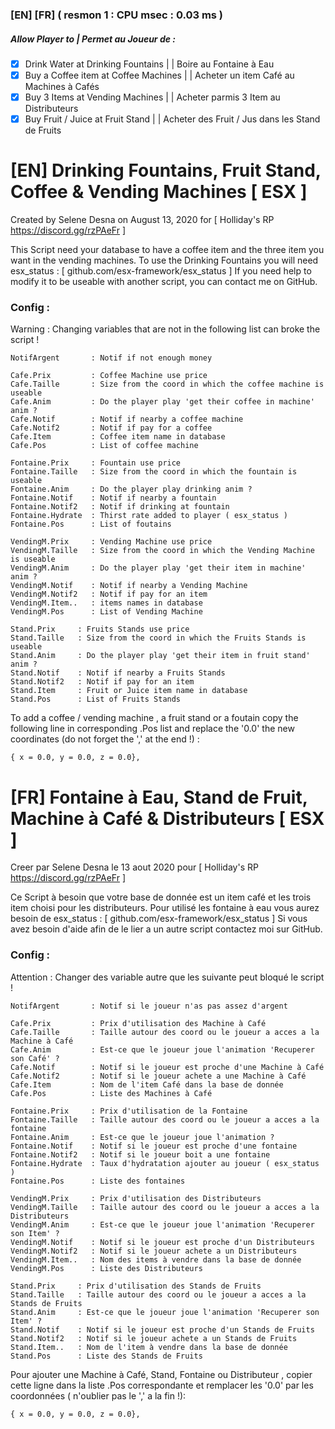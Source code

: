 ### [EN]  [FR] ( resmon 1 : CPU msec : 0.03 ms )

##### Allow Player to | Permet au Joueur de :
- [x] Drink Water at Drinking Fountains     | | Boire au Fontaine à Eau
- [x] Buy a Coffee item at Coffee Machines  | | Acheter un item Café au Machines à Cafés
- [x] Buy 3 Items at Vending Machines       | | Acheter parmis 3 Item au Distributeurs
- [x] Buy Fruit / Juice at Fruit Stand      | | Acheter des Fruit / Jus dans les Stand de Fruits

# [EN] Drinking Fountains, Fruit Stand, Coffee & Vending Machines [ ESX ]
Created by Selene Desna on August 13, 2020 for [ Holliday's RP https://discord.gg/rzPAeFr ]

This Script need your database to have a coffee item and the three item you want in the vending machines.
To use the Drinking Fountains you will need esx_status : [ github.com/esx-framework/esx_status ]
If you need help to modify it to be useable with another script, you can contact me on GitHub.


### Config :
Warning : Changing variables that are not in the following list can broke the script !

```
NotifArgent       : Notif if not enough money

Cafe.Prix         : Coffee Machine use price 		
Cafe.Taille       : Size from the coord in which the coffee machine is useable
Cafe.Anim         : Do the player play 'get their coffee in machine' anim ?	
Cafe.Notif        : Notif if nearby a coffee machine
Cafe.Notif2       : Notif if pay for a coffee
Cafe.Item         : Coffee item name in database 
Cafe.Pos          : List of coffee machine

Fontaine.Prix     : Fountain use price 		
Fontaine.Taille   : Size from the coord in which the fountain is useable
Fontaine.Anim     : Do the player play drinking anim ?	
Fontaine.Notif    : Notif if nearby a fountain
Fontaine.Notif2   : Notif if drinking at fountain
Fontaine.Hydrate  : Thirst rate added to player ( esx_status )
Fontaine.Pos      : List of foutains

VendingM.Prix     : Vending Machine use price 		
VendingM.Taille   : Size from the coord in which the Vending Machine is useable
VendingM.Anim     : Do the player play 'get their item in machine' anim ?	
VendingM.Notif    : Notif if nearby a Vending Machine
VendingM.Notif2   : Notif if pay for an item
VendingM.Item..   : items names in database 
VendingM.Pos      : List of Vending Machine

Stand.Prix     : Fruits Stands use price 		
Stand.Taille   : Size from the coord in which the Fruits Stands is useable
Stand.Anim     : Do the player play 'get their item in fruit stand' anim ?	
Stand.Notif    : Notif if nearby a Fruits Stands
Stand.Notif2   : Notif if pay for an item
Stand.Item     : Fruit or Juice item name in database 
Stand.Pos      : List of Fruits Stands
```

To add a coffee / vending machine , a fruit stand or a foutain copy the following line in corresponding .Pos list and replace the '0.0' the new coordinates 
(do not forget the ',' at the end !) :
```
{ x = 0.0, y = 0.0, z = 0.0},
```




# [FR] Fontaine à Eau, Stand de Fruit, Machine à Café & Distributeurs [ ESX ]
Creer par Selene Desna le 13 aout 2020 pour [ Holliday's RP https://discord.gg/rzPAeFr ]

Ce Script à besoin que votre base de donnée est un item café et les trois item choisi pour les distributeurs.
Pour utilisé les fontaine à eau vous aurez besoin de esx_status : [ github.com/esx-framework/esx_status ]
Si vous avez besoin d'aide afin de le lier a un autre script contactez moi sur GitHub.

### Config :
Attention : Changer des variable autre que les suivante peut bloqué le script !
```
NotifArgent       : Notif si le joueur n'as pas assez d'argent

Cafe.Prix         : Prix d'utilisation des Machine à Café		
Cafe.Taille       : Taille autour des coord ou le joueur a acces a la Machine à Café	
Cafe.Anim         : Est-ce que le joueur joue l'animation 'Recuperer son Café' ?
Cafe.Notif        : Notif si le joueur est proche d'une Machine à Café	
Cafe.Notif2       : Notif si le joueur achete a une Machine à Café	
Cafe.Item         : Nom de l'item Café dans la base de donnée
Cafe.Pos          : Liste des Machines à Café	

Fontaine.Prix     : Prix d'utilisation de la Fontaine		
Fontaine.Taille   : Taille autour des coord ou le joueur a acces a la fontaine
Fontaine.Anim     : Est-ce que le joueur joue l'animation ?
Fontaine.Notif    : Notif si le joueur est proche d'une fontaine
Fontaine.Notif2   : Notif si le joueur boit a une fontaine
Fontaine.Hydrate  : Taux d'hydratation ajouter au joueur ( esx_status )
Fontaine.Pos      : Liste des fontaines

VendingM.Prix     : Prix d'utilisation des Distributeurs		
VendingM.Taille   : Taille autour des coord ou le joueur a acces a la Distributeurs	
VendingM.Anim     : Est-ce que le joueur joue l'animation 'Recuperer son Item' ?
VendingM.Notif    : Notif si le joueur est proche d'un Distributeurs	
VendingM.Notif2   : Notif si le joueur achete a un Distributeurs	
VendingM.Item..   : Nom des items à vendre dans la base de donnée
VendingM.Pos      : Liste des Distributeurs	

Stand.Prix     : Prix d'utilisation des Stands de Fruits		
Stand.Taille   : Taille autour des coord ou le joueur a acces a la Stands de Fruits		
Stand.Anim     : Est-ce que le joueur joue l'animation 'Recuperer son Item' ?
Stand.Notif    : Notif si le joueur est proche d'un Stands de Fruits		
Stand.Notif2   : Notif si le joueur achete a un Stands de Fruits			
Stand.Item..   : Nom de l'item à vendre dans la base de donnée
Stand.Pos      : Liste des Stands de Fruits			
```
Pour ajouter une Machine à Café, Stand, Fontaine ou Distributeur	, copier cette ligne dans la liste .Pos correspondante et remplacer les '0.0' par les coordonnées 
( n'oublier pas le ',' a la fin !):
```
{ x = 0.0, y = 0.0, z = 0.0},
```
